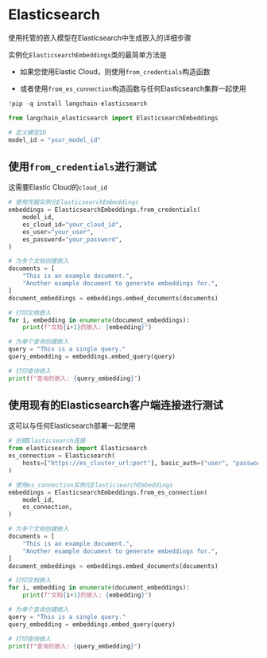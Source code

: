 # Elasticsearch

使用托管的嵌入模型在Elasticsearch中生成嵌入的详细步骤

实例化`ElasticsearchEmbeddings`类的最简单方法是

- 如果您使用Elastic Cloud，则使用`from_credentials`构造函数

- 或者使用`from_es_connection`构造函数与任何Elasticsearch集群一起使用

```python
!pip -q install langchain-elasticsearch
```

```python
from langchain_elasticsearch import ElasticsearchEmbeddings
```

```python
# 定义模型ID
model_id = "your_model_id"
```

## 使用`from_credentials`进行测试

这需要Elastic Cloud的`cloud_id`

```python
# 使用凭据实例化ElasticsearchEmbeddings
embeddings = ElasticsearchEmbeddings.from_credentials(
    model_id,
    es_cloud_id="your_cloud_id",
    es_user="your_user",
    es_password="your_password",
)
```

```python
# 为多个文档创建嵌入
documents = [
    "This is an example document.",
    "Another example document to generate embeddings for.",
]
document_embeddings = embeddings.embed_documents(documents)
```

```python
# 打印文档嵌入
for i, embedding in enumerate(document_embeddings):
    print(f"文档{i+1}的嵌入: {embedding}")
```

```python
# 为单个查询创建嵌入
query = "This is a single query."
query_embedding = embeddings.embed_query(query)
```

```python
# 打印查询嵌入
print(f"查询的嵌入: {query_embedding}")
```

## 使用现有的Elasticsearch客户端连接进行测试

这可以与任何Elasticsearch部署一起使用

```python
# 创建Elasticsearch连接
from elasticsearch import Elasticsearch
es_connection = Elasticsearch(
    hosts=["https://es_cluster_url:port"], basic_auth=("user", "password")
)
```

```python
# 使用es_connection实例化ElasticsearchEmbeddings
embeddings = ElasticsearchEmbeddings.from_es_connection(
    model_id,
    es_connection,
)
```

```python
# 为多个文档创建嵌入
documents = [
    "This is an example document.",
    "Another example document to generate embeddings for.",
]
document_embeddings = embeddings.embed_documents(documents)
```

```python
# 打印文档嵌入
for i, embedding in enumerate(document_embeddings):
    print(f"文档{i+1}的嵌入: {embedding}")
```

```python
# 为单个查询创建嵌入
query = "This is a single query."
query_embedding = embeddings.embed_query(query)
```

```python
# 打印查询嵌入
print(f"查询的嵌入: {query_embedding}")
```